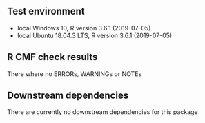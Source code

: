 ## Test environment
* local Windows 10,  R version 3.6.1 (2019-07-05)
* local Ubuntu 18.04.3 LTS, R version 3.6.1 (2019-07-05)

## R CMF check results
There where no ERRORs, WARNINGs or NOTEs

## Downstream dependencies
There are currently no downstream dependencies for this package
